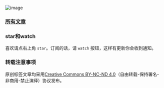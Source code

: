 ![image](https://user-images.githubusercontent.com/6481461/46198784-dba24180-c33f-11e8-9014-5337daba57f7.png)

### [所有文章](https://github.com/mask2012/MaskBlog/issues)

### star和watch
喜欢请点右上角 `star`。订阅的话，请 `watch` 按钮，这样有更新你会收到通知。

### 转载注意事项
原创标签文章均采用[Creative Commons BY-NC-ND 4.0](https://creativecommons.org/licenses/by-nc-nd/4.0/deed.zh)（自由转载-保持署名-非商用-禁止演绎）协议发布。


